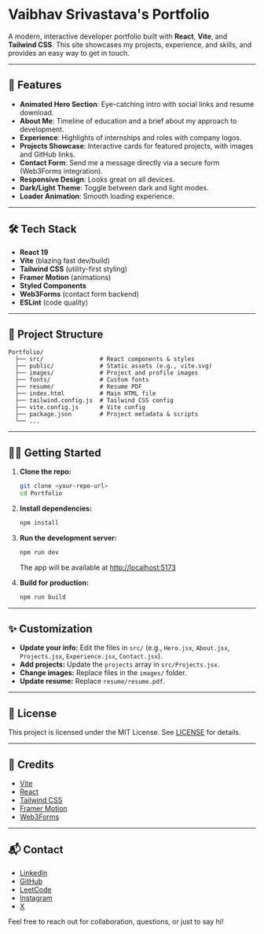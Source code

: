 # Vaibhav Srivastava's Portfolio

A modern, interactive developer portfolio built with **React**, **Vite**, and **Tailwind CSS**. This site showcases my projects, experience, and skills, and provides an easy way to get in touch.

---

## 🚀 Features

- **Animated Hero Section**: Eye-catching intro with social links and resume download.
- **About Me**: Timeline of education and a brief about my approach to development.
- **Experience**: Highlights of internships and roles with company logos.
- **Projects Showcase**: Interactive cards for featured projects, with images and GitHub links.
- **Contact Form**: Send me a message directly via a secure form (Web3Forms integration).
- **Responsive Design**: Looks great on all devices.
- **Dark/Light Theme**: Toggle between dark and light modes.
- **Loader Animation**: Smooth loading experience.

---

## 🛠️ Tech Stack

- **React 19**
- **Vite** (blazing fast dev/build)
- **Tailwind CSS** (utility-first styling)
- **Framer Motion** (animations)
- **Styled Components**
- **Web3Forms** (contact form backend)
- **ESLint** (code quality)

---

## 📂 Project Structure

```
Portfolio/
  ├── src/                # React components & styles
  ├── public/             # Static assets (e.g., vite.svg)
  ├── images/             # Project and profile images
  ├── fonts/              # Custom fonts
  ├── resume/             # Resume PDF
  ├── index.html          # Main HTML file
  ├── tailwind.config.js  # Tailwind CSS config
  ├── vite.config.js      # Vite config
  ├── package.json        # Project metadata & scripts
  └── ...
```

---

## 🧑‍💻 Getting Started

1. **Clone the repo:**
   ```bash
   git clone <your-repo-url>
   cd Portfolio
   ```
2. **Install dependencies:**
   ```bash
   npm install
   ```
3. **Run the development server:**
   ```bash
   npm run dev
   ```
   The app will be available at [http://localhost:5173](http://localhost:5173)

4. **Build for production:**
   ```bash
   npm run build
   ```

---

## ✨ Customization
- **Update your info:** Edit the files in `src/` (e.g., `Hero.jsx`, `About.jsx`, `Projects.jsx`, `Experience.jsx`, `Contact.jsx`).
- **Add projects:** Update the `projects` array in `src/Projects.jsx`.
- **Change images:** Replace files in the `images/` folder.
- **Update resume:** Replace `resume/resume.pdf`.

---

## 📄 License

This project is licensed under the MIT License. See [LICENSE](./LICENSE) for details.

---

## 🙏 Credits
- [Vite](https://vitejs.dev/)
- [React](https://react.dev/)
- [Tailwind CSS](https://tailwindcss.com/)
- [Framer Motion](https://www.framer.com/motion/)
- [Web3Forms](https://web3forms.com/)

---

## 📬 Contact

- [LinkedIn](https://linkedin.com/in/-vaibhav-srivastava08/)
- [GitHub](https://github.com/vaibhavsrivastava00)
- [LeetCode](https://leetcode.com/u/Vaibhav_Srivastava_08/)
- [Instagram](https://www.instagram.com/vaibhav_sri08/)
- [X](https://x.com/Ctrl_C_Freak)

Feel free to reach out for collaboration, questions, or just to say hi!
